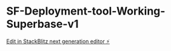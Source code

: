 # SF-Deployment-tool-Working-Superbase-v1

[Edit in StackBlitz next generation editor ⚡️](https://stackblitz.com/~/github.com/EManishKumarSFDEV/SF-Deployment-tool-Working-Superbase-v1)
